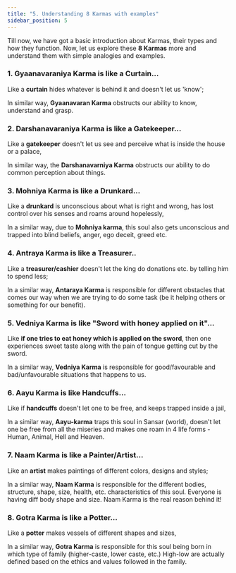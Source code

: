 ```yaml
---
title: "5. Understanding 8 Karmas with examples"
sidebar_position: 5
---
```


Till now, we have got a basic introduction about Karmas, their types and how they function. Now, let us explore these **8 Karmas** more and understand them with simple analogies and examples.

### 1. Gyaanavaraniya Karma is like a Curtain...

Like a **curtain** hides whatever is behind it and doesn't let us 'know';

In similar way, **Gyaanavaran Karma** obstructs our ability to know, understand and grasp.

### 2. Darshanavaraniya Karma is like a Gatekeeper...

Like a **gatekeeper** doesn't let us see and perceive what is inside the house or a palace,

In similar way, the **Darshanavarniya Karma** obstructs our ability to do common perception about things.

### 3. Mohniya Karma is like a Drunkard...

Like a **drunkard** is unconscious about what is right and wrong, has lost control over his senses and roams around hopelessly,

In a similar way, due to **Mohniya karma**, this soul also gets unconscious and trapped into blind beliefs, anger, ego deceit, greed etc.

### 4. Antraya Karma is like a Treasurer..

Like a **treasurer/cashier** doesn't let the king do donations etc. by telling him to spend less;

In a similar way, **Antaraya Karma** is responsible for different obstacles that comes our way when we are trying to do some task (be it helping others or something for our benefit).

### 5. Vedniya Karma is like "Sword with honey applied on it"...

Like **if one tries to eat honey which is applied on the sword**, then one experiences sweet taste along with the pain of tongue getting cut by the sword.

In a similar way, **Vedniya Karma** is responsible for good/favourable and bad/unfavourable situations that happens to us.

### 6. Aayu Karma is like Handcuffs...

Like if **handcuffs** doesn't let one to be free, and keeps trapped inside a jail,

In a similar way, **Aayu-karma** traps this soul in Sansar (world), doesn't let one be free from all the miseries and makes one roam in 4 life forms - Human, Animal, Hell and Heaven.

### 7. Naam Karma is like a Painter/Artist...

Like an **artist** makes paintings of different colors, designs and styles;

In a similar way, **Naam Karma** is responsible for the different bodies, structure, shape, size, health, etc. characteristics of this soul. Everyone is having diff body shape and size. Naam Karma is the real reason behind it!

### 8. Gotra Karma is like a Potter...

Like a **potter** makes vessels of different shapes and sizes,

In a similar way, **Gotra Karma** is responsible for this soul being born in which type of family (higher-caste, lower caste, etc.)
High-low are actually defined based on the ethics and values followed in the family. 

